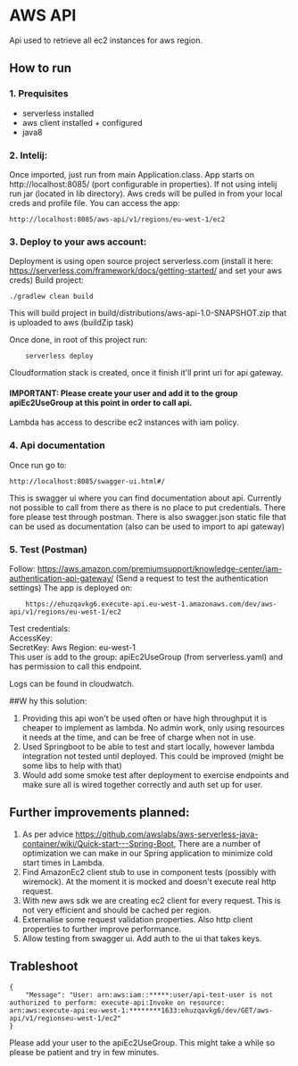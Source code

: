 # AWS API

Api used to retrieve all ec2 instances for aws region.

## How to run

### 1. Prequisites
- serverless installed
- aws client installed + configured
- java8

### 2. Intelij:
Once imported, just run from main Application.class. App starts on http://localhost:8085/ (port configurable in properties).
If not using intelij run jar (located in lib directory). Aws creds will be pulled in from your local creds and profile file.
You can access the app:
    
    http://localhost:8085/aws-api/v1/regions/eu-west-1/ec2

### 3. Deploy to your aws account:
Deployment is using open source project serverless.com (install it here: https://serverless.com/framework/docs/getting-started/ and set your aws creds)
Build project:  
    
    ./gradlew clean build
    
This will build project in build/distributions/aws-api-1.0-SNAPSHOT.zip that is uploaded to aws (buildZip task)

Once done, in root of this project run:
        
        serverless deploy
    
Cloudformation stack is created, once it finish it'll print uri for api gateway. 

#### IMPORTANT: Please create your user and add it to the group apiEc2UseGroup at this point in order to call api.
Lambda has access to describe ec2 instances with iam policy.

### 4. Api documentation
Once run go to: 

    http://localhost:8085/swagger-ui.html#/
    
This is swagger ui where you can find documentation about api. Currently not possible to call from there as
there is no place to put credentials. There fore please test through postman. There is also swagger.json static file
that can be used as documentation (also can be used to import to api gateway)

### 5. Test (Postman)
Follow: https://aws.amazon.com/premiumsupport/knowledge-center/iam-authentication-api-gateway/ (Send a request to test the authentication settings)
The app is deployed on: 

        https://ehuzqavkg6.execute-api.eu-west-1.amazonaws.com/dev/aws-api/v1/regions/eu-west-1/ec2

Test credentials:  
AccessKey: <enquire>  
SecretKey: <enquire>
Aws Region: eu-west-1  
This user is add to the group: apiEc2UseGroup (from serverless.yaml) and has permission to call this endpoint.

Logs can be found in cloudwatch.

##W hy this solution:
1. Providing this api won't be used often or have high throughput it is cheaper to implement as lambda. No admin work,
only using resources it needs at the time, and can be free of charge when not in use.
2. Used Springboot to be able to test and start locally, however lambda integration not tested until deployed. This
could be improved (might be some libs to help with that)
3. Would add some smoke test after deployment to exercise endpoints and make sure all is wired together correctly and
auth set up for user.

 
## Further improvements planned:
1. As per advice https://github.com/awslabs/aws-serverless-java-container/wiki/Quick-start---Spring-Boot, There are a 
number of optimization we can make in our Spring application to minimize cold start times in Lambda. 
2. Find AmazonEc2 client stub to use in component tests (possibly with wiremock). At the moment it is mocked and doesn't 
execute real http request.
3. With new aws sdk we are creating ec2 client for every request. This is not very efficient and should be 
cached per region.
4. Externalise some request validation properties. Also http client properties to further improve performance.
3. Allow testing from swagger ui. Add auth to the ui that takes keys.

## Trableshoot
    
    {
        "Message": "User: arn:aws:iam::*****:user/api-test-user is not authorized to perform: execute-api:Invoke on resource: arn:aws:execute-api:eu-west-1:********1633:ehuzqavkg6/dev/GET/aws-api/v1/regionseu-west-1/ec2"
    }
    
 Please add your user to the apiEc2UseGroup. This might take a while so please be patient and try in few minutes.